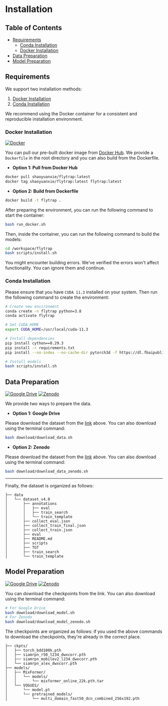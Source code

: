 # Installation

## Table of Contents
- [Requirements](#requirements)
    - [Conda Installation](#conda-installation)
    - [Docker Installation](#docker-installation)
- [Data Preparation](#data-preparation)
- [Model Preparation](#model-preparation)

## Requirements

We support two installation methods:

1. [Docker Installation](#docker-installation)
2. [Conda Installation](#conda-installation)

We recommend using the Docker container for a consistent and reproducible installation environment.

### Docker Installation
[![Docker](https://img.shields.io/badge/Docker-2496ED?logo=docker&logoColor=white&style=flat-square)](https://hub.docker.com/r/shaoyuanxie/flytrap)


You can pull our pre-built docker image from [Docker Hub](https://hub.docker.com/r/shaoyuanxie/flytrap). We provide a `Dockerfile` in the root directory and you can also build from the Dockerfile.

- **Option 1: Pull from Docker Hub**

```bash
docker pull shaoyuanxie/flytrap:latest
docker tag shaoyuanxie/flytrap:latest flytrap:latest
```

- **Option 2: Build from Dockerfile**

```bash
docker build -t flytrap .
```

After preparing the environment, you can run the following command to start the container:

```bash
bash run_docker.sh
```

Then, inside the container, you can run the following command to build the models:

```bash
cd /workspace/flytrap
bash scripts/install.sh
```

You might encounter building errors. We've verified the errors won't affect functionality. You can ignore them and continue.

### Conda Installation

Please ensure that you have `CUDA 11.3` installed on your system. Then run the following command to create the environment:

```bash
# Create new environment
conda create -n flytrap python=3.8
conda activate flytrap

# Set CUDA_HOME
export CUDA_HOME=/usr/local/cuda-11.3

# Install dependencies
pip install cython==0.29.3
pip install -r requirements.txt
pip install --no-index --no-cache-dir pytorch3d -f https://dl.fbaipublicfiles.com/pytorch3d/packaging/wheels/py38_cu113_pyt1110/download.html

# Install models
bash scripts/install.sh
```

## Data Preparation

[![Google Drive](https://img.shields.io/badge/Google%20Drive-4285F4?logo=google-drive&logoColor=white&style=flat-square)](https://drive.google.com/file/d/1ezFU2-JiZC1szN5PnAUU_1ONDmAJM45W/view) 
[![Zenodo](https://img.shields.io/badge/Zenodo-FAFAFA?logo=zenodo&logoColor=blue&style=flat-square)](https://zenodo.org/records/16908024)

We provide two ways to prepare the data.

- **Option 1: Google Drive**

Please download the dataset from the [link](https://drive.google.com/file/d/1ezFU2-JiZC1szN5PnAUU_1ONDmAJM45W/view) above. You can also download using the terminal command:
```bash
bash download/download_data.sh
```

- **Option 2: Zenodo**

Please download the dataset from the [link](https://zenodo.org/records/16908024) above. You can also download using the terminal command:
```bash
bash download/download_data_zenodo.sh
```

---

Finally, the dataset is organized as follows:
```
├── data
│   └── dataset_v4.0
│       ├── annotations
│       │   ├── eval
│       │   ├── train_search
│       │   └── train_template
│       ├── collect_eval.json
│       ├── collect_train_final.json
│       ├── collect_train.json
│       ├── eval
│       ├── README.md
│       ├── scripts
│       ├── TGT
│       ├── train_search
│       └── train_template
```

## Model Preparation

[![Google Drive](https://img.shields.io/badge/Google%20Drive-4285F4?logo=google-drive&logoColor=white&style=flat-square)](https://drive.google.com/drive/u/2/folders/1snpDOOAxZAvUrStP3QvJreaTe56gQhDV) 
[![Zenodo](https://img.shields.io/badge/Zenodo-FAFAFA?logo=zenodo&logoColor=blue&style=flat-square)](https://zenodo.org/records/17051350)

You can download the checkpoints from the link. You can also download using the terminal command:

```bash
# For Google Drive
bash download/download_model.sh
# For Zenodo
bash download/download_model_zenodo.sh
```

The checkpoints are organized as follows: if you used the above commands to download the checkpoints, they're already in the correct place.
```
├── ckpts/
│   ├── torch_bdd100k.pth
│   ├── siamrpn_r50_l234_dwxcorr.pth
│   ├── siamrpn_mobilev2_l234_dwxcorr.pth
│   └── siamrpn_alex_dwxcorr.pth
├── models/
│   ├── MixFormer/
│   │   └── models/
│   │       └── mixformer_online_22k.pth.tar
│   └── VOGUES/
│       └── model.pt
│       └── pretrained_models/
│           └── multi_domain_fast50_dcn_combined_256x192.pth
```